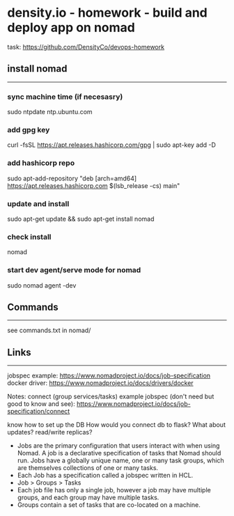 # density.io - homework - build and deploy app on nomad

task: <https://github.com/DensityCo/devops-homework>

## install nomad

---

### sync machine time (if necesasry)

sudo ntpdate ntp.ubuntu.com

### add gpg key

curl -fsSL <https://apt.releases.hashicorp.com/gpg> | sudo apt-key add -D

### add hashicorp repo

sudo apt-add-repository "deb [arch=amd64] <https://apt.releases.hashicorp.com> $(lsb_release -cs) main"

### update and install

sudo apt-get update && sudo apt-get install nomad

### check install

nomad

### start dev agent/serve mode for nomad

sudo nomad agent -dev

## Commands

---
see commands.txt in nomad/

## Links

---
jobspec example: <https://www.nomadproject.io/docs/job-specification>
docker driver: <https://www.nomadproject.io/docs/drivers/docker>

Notes:
connect (group services/tasks) example jobspec (don't need but good to know and see): <https://www.nomadproject.io/docs/job-specification/connect>

know how to set up the DB
How would you connect db to flask?
What about updates? read/write replicas?

* Jobs are the primary configuration that users interact with when using Nomad. A job is a declarative specification of tasks that Nomad should run. Jobs have a globally unique name, one or many task groups, which are themselves collections of one or many tasks.
* Each Job has a specification called a jobspec written in HCL.
* Job > Groups > Tasks
* Each job file has only a single job, however a job may have multiple groups, and each group may have multiple tasks.
* Groups contain a set of tasks that are co-located on a machine.
